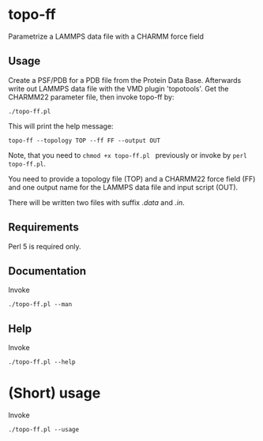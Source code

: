 # topo-ff
Parametrize a LAMMPS data file with a CHARMM force field

## Usage

Create a PSF/PDB for a PDB file from the Protein Data Base.
Afterwards write out LAMMPS data file with the VMD plugin
'topotools'. Get the CHARMM22 parameter file, then invoke
topo-ff by:

```
./topo-ff.pl
```

This will print the help message:
```
topo-ff --topology TOP --ff FF --output OUT
```

Note, that you need to 
```chmod +x topo-ff.pl ```
previously or invoke by
``` perl topo-ff.pl ```.

You need to provide a topology file (TOP) and a
CHARMM22 force field (FF) and one output name for
the LAMMPS data file and input script (OUT).

There will be written two files with suffix *.data*
and *.in*.

## Requirements
Perl 5 is required only.

## Documentation
Invoke
```
./topo-ff.pl --man
```

## Help
Invoke
```
./topo-ff.pl --help
```

# (Short) usage
Invoke
```
./topo-ff.pl --usage
```

